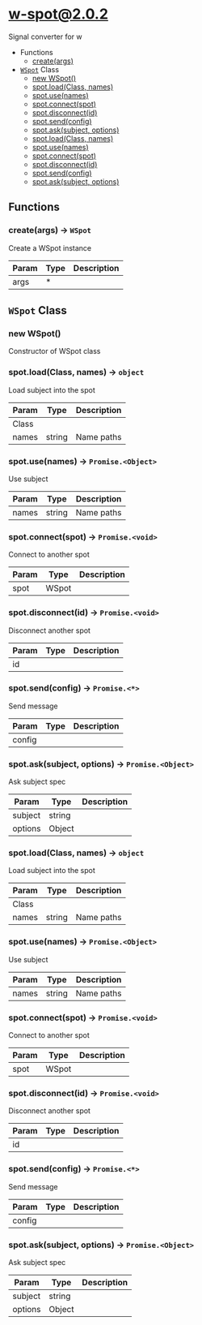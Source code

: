 # w-spot@2.0.2

Signal converter for w

+ Functions
  + [create(args)](#w-spot-function-create)
+ [`WSpot`](#w-spot-classes) Class
  + [new WSpot()](#w-spot-classes-w-spot-constructor)
  + [spot.load(Class, names)](#w-spot-classes-w-spot-load)
  + [spot.use(names)](#w-spot-classes-w-spot-use)
  + [spot.connect(spot)](#w-spot-classes-w-spot-connect)
  + [spot.disconnect(id)](#w-spot-classes-w-spot-disconnect)
  + [spot.send(config)](#w-spot-classes-w-spot-send)
  + [spot.ask(subject, options)](#w-spot-classes-w-spot-ask)
  + [spot.load(Class, names)](#w-spot-classes-w-spot-load)
  + [spot.use(names)](#w-spot-classes-w-spot-use)
  + [spot.connect(spot)](#w-spot-classes-w-spot-connect)
  + [spot.disconnect(id)](#w-spot-classes-w-spot-disconnect)
  + [spot.send(config)](#w-spot-classes-w-spot-send)
  + [spot.ask(subject, options)](#w-spot-classes-w-spot-ask)

## Functions

<a class='md-heading-link' name="w-spot-function-create" ></a>

### create(args) -> `WSpot`

Create a WSpot instance

| Param | Type | Description |
| ----- | --- | -------- |
| args | * |  |



<a class='md-heading-link' name="w-spot-classes"></a>

## `WSpot` Class






<a class='md-heading-link' name="w-spot-classes-w-spot-constructor" ></a>

### new WSpot()

Constructor of WSpot class



<a class='md-heading-link' name="w-spot-classes-w-spot-load" ></a>

### spot.load(Class, names) -> `object`

Load subject into the spot

| Param | Type | Description |
| ----- | --- | -------- |
| Class |  |  |
| names | string | Name paths |


<a class='md-heading-link' name="w-spot-classes-w-spot-use" ></a>

### spot.use(names) -> `Promise.<Object>`

Use subject

| Param | Type | Description |
| ----- | --- | -------- |
| names | string | Name paths |


<a class='md-heading-link' name="w-spot-classes-w-spot-connect" ></a>

### spot.connect(spot) -> `Promise.<void>`

Connect to another spot

| Param | Type | Description |
| ----- | --- | -------- |
| spot | WSpot |  |


<a class='md-heading-link' name="w-spot-classes-w-spot-disconnect" ></a>

### spot.disconnect(id) -> `Promise.<void>`

Disconnect another spot

| Param | Type | Description |
| ----- | --- | -------- |
| id |  |  |


<a class='md-heading-link' name="w-spot-classes-w-spot-send" ></a>

### spot.send(config) -> `Promise.<*>`

Send message

| Param | Type | Description |
| ----- | --- | -------- |
| config |  |  |


<a class='md-heading-link' name="w-spot-classes-w-spot-ask" ></a>

### spot.ask(subject, options) -> `Promise.<Object>`

Ask subject spec

| Param | Type | Description |
| ----- | --- | -------- |
| subject | string |  |
| options | Object |  |


<a class='md-heading-link' name="w-spot-classes-w-spot-load" ></a>

### spot.load(Class, names) -> `object`

Load subject into the spot

| Param | Type | Description |
| ----- | --- | -------- |
| Class |  |  |
| names | string | Name paths |


<a class='md-heading-link' name="w-spot-classes-w-spot-use" ></a>

### spot.use(names) -> `Promise.<Object>`

Use subject

| Param | Type | Description |
| ----- | --- | -------- |
| names | string | Name paths |


<a class='md-heading-link' name="w-spot-classes-w-spot-connect" ></a>

### spot.connect(spot) -> `Promise.<void>`

Connect to another spot

| Param | Type | Description |
| ----- | --- | -------- |
| spot | WSpot |  |


<a class='md-heading-link' name="w-spot-classes-w-spot-disconnect" ></a>

### spot.disconnect(id) -> `Promise.<void>`

Disconnect another spot

| Param | Type | Description |
| ----- | --- | -------- |
| id |  |  |


<a class='md-heading-link' name="w-spot-classes-w-spot-send" ></a>

### spot.send(config) -> `Promise.<*>`

Send message

| Param | Type | Description |
| ----- | --- | -------- |
| config |  |  |


<a class='md-heading-link' name="w-spot-classes-w-spot-ask" ></a>

### spot.ask(subject, options) -> `Promise.<Object>`

Ask subject spec

| Param | Type | Description |
| ----- | --- | -------- |
| subject | string |  |
| options | Object |  |




